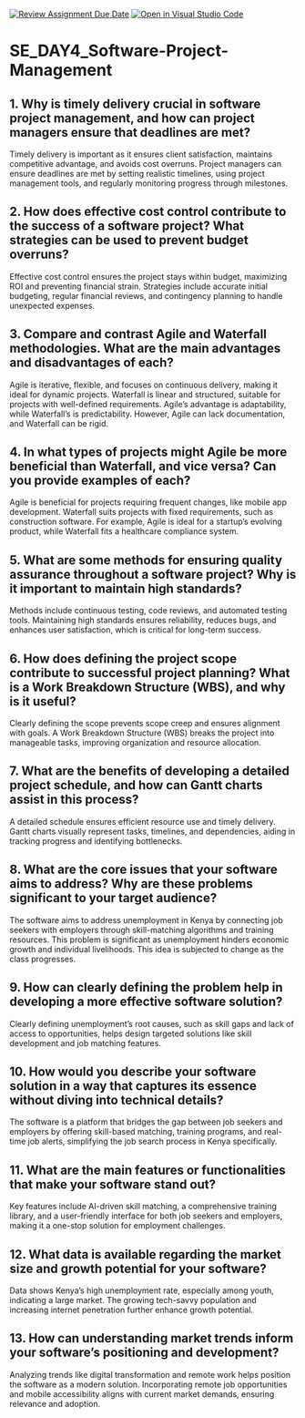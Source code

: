[![Review Assignment Due Date](https://classroom.github.com/assets/deadline-readme-button-22041afd0340ce965d47ae6ef1cefeee28c7c493a6346c4f15d667ab976d596c.svg)](https://classroom.github.com/a/9pw6JKcu)
[![Open in Visual Studio Code](https://classroom.github.com/assets/open-in-vscode-2e0aaae1b6195c2367325f4f02e2d04e9abb55f0b24a779b69b11b9e10269abc.svg)](https://classroom.github.com/online_ide?assignment_repo_id=18446154&assignment_repo_type=AssignmentRepo)
# SE_DAY4_Software-Project-Management
## 1. Why is timely delivery crucial in software project management, and how can project managers ensure that deadlines are met?
Timely delivery is important as it ensures client satisfaction, maintains competitive advantage, and avoids cost overruns. Project managers can ensure deadlines are met by setting realistic timelines, using project management tools, and regularly monitoring progress through milestones.

## 2. How does effective cost control contribute to the success of a software project? What strategies can be used to prevent budget overruns?
Effective cost control ensures the project stays within budget, maximizing ROI and preventing financial strain. Strategies include accurate initial budgeting, regular financial reviews, and contingency planning to handle unexpected expenses.

## 3. Compare and contrast Agile and Waterfall methodologies. What are the main advantages and disadvantages of each?
Agile is iterative, flexible, and focuses on continuous delivery, making it ideal for dynamic projects. Waterfall is linear and structured, suitable for projects with well-defined requirements. Agile’s advantage is adaptability, while Waterfall’s is predictability. However, Agile can lack documentation, and Waterfall can be rigid.

## 4. In what types of projects might Agile be more beneficial than Waterfall, and vice versa? Can you provide examples of each?
Agile is beneficial for projects requiring frequent changes, like mobile app development. Waterfall suits projects with fixed requirements, such as construction software. For example, Agile is ideal for a startup’s evolving product, while Waterfall fits a healthcare compliance system.

## 5. What are some methods for ensuring quality assurance throughout a software project? Why is it important to maintain high standards?
Methods include continuous testing, code reviews, and automated testing tools. Maintaining high standards ensures reliability, reduces bugs, and enhances user satisfaction, which is critical for long-term success.

## 6. How does defining the project scope contribute to successful project planning? What is a Work Breakdown Structure (WBS), and why is it useful?
Clearly defining the scope prevents scope creep and ensures alignment with goals. A Work Breakdown Structure (WBS) breaks the project into manageable tasks, improving organization and resource allocation.

## 7. What are the benefits of developing a detailed project schedule, and how can Gantt charts assist in this process?
A detailed schedule ensures efficient resource use and timely delivery. Gantt charts visually represent tasks, timelines, and dependencies, aiding in tracking progress and identifying bottlenecks.

## 8. What are the core issues that your software aims to address? Why are these problems significant to your target audience?
The software aims to address unemployment in Kenya by connecting job seekers with employers through skill-matching algorithms and training resources. This problem is significant as unemployment hinders economic growth and individual livelihoods. This idea is subjected to change as the class progresses.

## 9. How can clearly defining the problem help in developing a more effective software solution?
Clearly defining unemployment’s root causes, such as skill gaps and lack of access to opportunities, helps design targeted solutions like skill development and job matching features.

## 10. How would you describe your software solution in a way that captures its essence without diving into technical details?
The software is a platform that bridges the gap between job seekers and employers by offering skill-based matching, training programs, and real-time job alerts, simplifying the job search process in Kenya specifically.

## 11. What are the main features or functionalities that make your software stand out?
Key features include AI-driven skill matching, a comprehensive training library, and a user-friendly interface for both job seekers and employers, making it a one-stop solution for employment challenges.

## 12. What data is available regarding the market size and growth potential for your software?
Data shows Kenya’s high unemployment rate, especially among youth, indicating a large market. The growing tech-savvy population and increasing internet penetration further enhance growth potential.

## 13. How can understanding market trends inform your software’s positioning and development?
Analyzing trends like digital transformation and remote work helps position the software as a modern solution. Incorporating remote job opportunities and mobile accessibility aligns with current market demands, ensuring relevance and adoption.
